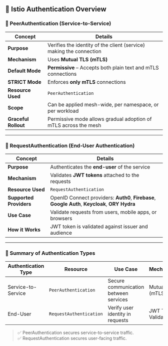 ## 🔐 Istio Authentication Overview

### 📘 PeerAuthentication (Service-to-Service)

| **Concept**         | **Details**                                                                 |
|---------------------|------------------------------------------------------------------------------|
| **Purpose**         | Verifies the identity of the client (service) making the connection          |
| **Mechanism**       | Uses **Mutual TLS (mTLS)**                                                   |
| **Default Mode**    | **Permissive** – Accepts both plain text and mTLS connections                |
| **STRICT Mode**     | Enforces **only mTLS** connections                                           |
| **Resource Used**   | `PeerAuthentication`                                                         |
| **Scope**           | Can be applied mesh-wide, per namespace, or per workload                    |
| **Graceful Rollout**| Permissive mode allows gradual adoption of mTLS across the mesh              |

---

### 🔐 RequestAuthentication (End-User Authentication)

| **Concept**         | **Details**                                                                 |
|---------------------|------------------------------------------------------------------------------|
| **Purpose**         | Authenticates the **end-user** of the service                                |
| **Mechanism**       | Validates **JWT tokens** attached to the requests                            |
| **Resource Used**   | `RequestAuthentication`                                                      |
| **Supported Providers** | OpenID Connect providers: **Auth0**, **Firebase**, **Google Auth**, **Keycloak**, **ORY Hydra** |
| **Use Case**        | Validate requests from users, mobile apps, or browsers                       |
| **How it Works**    | JWT token is validated against issuer and audience                          |

---

### 🔄 Summary of Authentication Types

| **Authentication Type** | **Resource**             | **Use Case**                       | **Mechanism**              |
|--------------------------|--------------------------|------------------------------------|----------------------------|
| Service-to-Service       | `PeerAuthentication`     | Secure communication between services | Mutual TLS (mTLS)          |
| End-User                 | `RequestAuthentication`  | Verify user identity in requests    | JWT Token Validation       |

> ✅ PeerAuthentication secures service-to-service traffic.  
> ✅ RequestAuthentication secures user-facing traffic.


